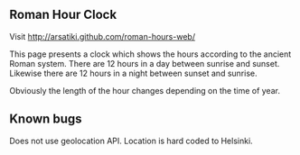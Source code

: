 Roman Hour Clock
----------------

Visit http://arsatiki.github.com/roman-hours-web/

This page presents a clock which shows the hours according to the ancient Roman system.
There are 12 hours in a day between sunrise and sunset.
Likewise there are 12 hours in a night between sunset and sunrise.

Obviously the length of the hour changes depending on the time of year.


Known bugs
----------

Does not use geolocation API. Location is hard coded to Helsinki.
